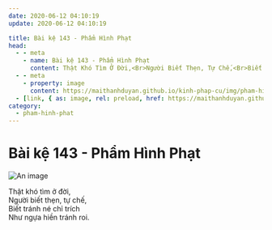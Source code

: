 ```yaml
---
date: 2020-06-12 04:10:19
update: 2020-06-12 04:10:19

title: Bài kệ 143 - Phẩm Hình Phạt
head:
  - - meta
    - name: Bài kệ 143 - Phẩm Hình Phạt
      content: Thật Khó Tìm Ở Đời,<Br>Người Biết Thẹn, Tự Chế,<Br>Biết Tránh Né Chỉ Trích<Br>Như Ngựa Hiền Tránh Roi.<Br>
  - - meta
    - property: image
      content: https://maithanhduyan.github.io/kinh-phap-cu/img/pham-hinh-phat/pham-hinh-phat-143.jpg
  - [link, { as: image, rel: preload, href: https://maithanhduyan.github.io/kinh-phap-cu/img/pham-hinh-phat/pham-hinh-phat-143.jpg }]
category:
  - pham-hinh-phat
---
```


# Bài kệ 143 - Phẩm Hình Phạt

![An image](/img/pham-hinh-phat/pham-hinh-phat-143.jpg)

Thật khó tìm ở đời,<br>Người biết thẹn, tự chế,<br>Biết tránh né chỉ trích<br>Như ngựa hiền tránh roi.<br>
